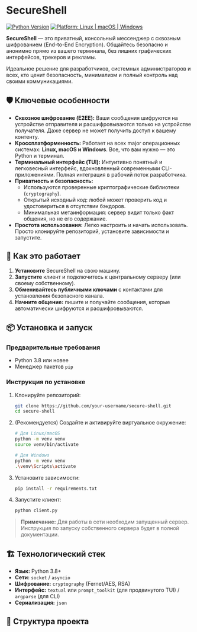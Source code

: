 # SecureShell

[![Python Version](https://img.shields.io/badge/python-3.8%2B-blue)](https://www.python.org/)
[![Platform: Linux | macOS | Windows](https://img.shields.io/badge/Platform-Linux%20%7C%20macOS%20%7C%20Windows-lightgrey)](https://img.shields.io/badge/Platform-Linux%20%7C%20macOS%20%20%7C%20Windows-lightgrey)

**SecureShell** — это приватный, консольный мессенджер с сквозным шифрованием (End-to-End Encryption). Общайтесь безопасно и анонимно прямо из вашего терминала, без лишних графических интерфейсов, трекеров и рекламы.

Идеальное решение для разработчиков, системных администраторов и всех, кто ценит безопасность, минимализм и полный контроль над своими коммуникациями.

## 🛡️ Ключевые особенности

*   **Сквозное шифрование (E2EE):** Ваши сообщения шифруются на устройстве отправителя и расшифровываются только на устройстве получателя. Даже сервер не может получить доступ к вашему контенту.
*   **Кроссплатформенность:** Работает на всех major операционных системах: **Linux, macOS и Windows**. Все, что вам нужно — это Python и терминал.
*   **Терминальный интерфейс (TUI):** Интуитивно понятный и легковесный интерфейс, вдохновленный современными CLI-приложениями. Полная интеграция в рабочий поток разработчика.
*   **Приватность и безопасность:**
    *   Используются проверенные криптографические библиотеки (`cryptography`).
    *   Открытый исходный код: любой может проверить код и удостовериться в отсутствии бэкдоров.
    *   Минимальная метаинформация: сервер видит только факт общения, но не его содержание.
*   **Простота использования:** Легко настроить и начать использовать. Просто клонируйте репозиторий, установите зависимости и запустите.

## 🚀 Как это работает

1.  **Установите** SecureShell на свою машину.
2.  **Запустите** клиент и подключитесь к центральному серверу (или своему собственному).
3.  **Обменивайтесь публичными ключами** с контактами для установления безопасного канала.
4.  **Начните общение:** пишите и получайте сообщения, которые автоматически шифруются и расшифровываются.

## 📦 Установка и запуск

### Предварительные требования
*   Python 3.8 или новее
*   Менеджер пакетов `pip`

### Инструкция по установке

1.  Клонируйте репозиторий:
    ```bash
    git clone https://github.com/your-username/secure-shell.git
    cd secure-shell
    ```

2.  (Рекомендуется) Создайте и активируйте виртуальное окружение:
    ```bash
    # Для Linux/macOS
    python -m venv venv
    source venv/bin/activate

    # Для Windows
    python -m venv venv
    .\venv\Scripts\activate
    ```

3.  Установите зависимости:
    ```bash
    pip install -r requirements.txt
    ```

4.  Запустите клиент:
    ```bash
    python client.py
    ```

> **Примечание:** Для работы в сети необходим запущенный сервер. Инструкция по запуску собственного сервера будет в полной документации.

## 🏗️ Технологический стек

*   **Язык:** Python 3.8+
*   **Сети:** `socket` / `asyncio`
*   **Шифрование:** `cryptography` (Fernet/AES, RSA)
*   **Интерфейс:** `textual` или `prompt_toolkit` (для продвинутого TUI) / `argparse` (для CLI)
*   **Сериализация:** `json`

## 📁 Структура проекта
